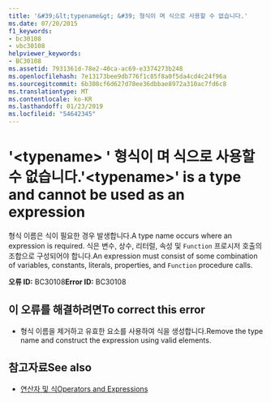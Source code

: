```yaml
---
title: '&#39;&lt;typename&gt; &#39; 형식이 며 식으로 사용할 수 없습니다.'
ms.date: 07/20/2015
f1_keywords:
- bc30108
- vbc30108
helpviewer_keywords:
- BC30108
ms.assetid: 7931361d-78e2-40ca-ac69-e3374273b248
ms.openlocfilehash: 7e13173bee9db776f1c85f8a0f5da4cd4c24f96a
ms.sourcegitcommit: 6b308cf6d627d78ee36dbbae8972a310ac7fd6c8
ms.translationtype: MT
ms.contentlocale: ko-KR
ms.lasthandoff: 01/23/2019
ms.locfileid: "54642345"
---
```

# <a name="39lttypenamegt39-is-a-type-and-cannot-be-used-as-an-expression"></a><span data-ttu-id="f4128-102">&#39;&lt;typename&gt; &#39; 형식이 며 식으로 사용할 수 없습니다.</span><span class="sxs-lookup"><span data-stu-id="f4128-102">&#39;&lt;typename&gt;&#39; is a type and cannot be used as an expression</span></span>
<span data-ttu-id="f4128-103">형식 이름은 식이 필요한 경우 발생합니다.</span><span class="sxs-lookup"><span data-stu-id="f4128-103">A type name occurs where an expression is required.</span></span> <span data-ttu-id="f4128-104">식은 변수, 상수, 리터럴, 속성 및 `Function` 프로시저 호출의 조합으로 구성되어야 합니다.</span><span class="sxs-lookup"><span data-stu-id="f4128-104">An expression must consist of some combination of variables, constants, literals, properties, and `Function` procedure calls.</span></span>  
  
 <span data-ttu-id="f4128-105">**오류 ID:** BC30108</span><span class="sxs-lookup"><span data-stu-id="f4128-105">**Error ID:** BC30108</span></span>  
  
## <a name="to-correct-this-error"></a><span data-ttu-id="f4128-106">이 오류를 해결하려면</span><span class="sxs-lookup"><span data-stu-id="f4128-106">To correct this error</span></span>  
  
-   <span data-ttu-id="f4128-107">형식 이름을 제거하고 유효한 요소를 사용하여 식을 생성합니다.</span><span class="sxs-lookup"><span data-stu-id="f4128-107">Remove the type name and construct the expression using valid elements.</span></span>  
  
## <a name="see-also"></a><span data-ttu-id="f4128-108">참고자료</span><span class="sxs-lookup"><span data-stu-id="f4128-108">See also</span></span>
- [<span data-ttu-id="f4128-109">연산자 및 식</span><span class="sxs-lookup"><span data-stu-id="f4128-109">Operators and Expressions</span></span>](../../../visual-basic/programming-guide/language-features/operators-and-expressions/index.md)

